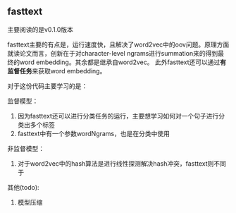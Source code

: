 ## fasttext
主要阅读的是v0.1.0版本

fasttext主要的有点是，运行速度快，且解决了word2vec中的oov问题。原理方面就读论文而言，创新在于对character-level ngrams进行summation来的得到最终的word embedding。其余都是继承自word2vec。
此外fasttext还可以通过**有监督任务**来获取word embedding。

对于这份代码主要学习的是：

监督模型：
1. 因为fasttext还可以进行分类任务的运行，主要想学习如何对一个句子进行分类出多个标签
2. fasttext中有一个参数wordNgrams，也是在分类中使用

非监督模型：
1. 对于word2vec中的hash算法是进行线性探测解决hash冲突，fasttext则不同于

其他(todo):
1. 模型压缩
